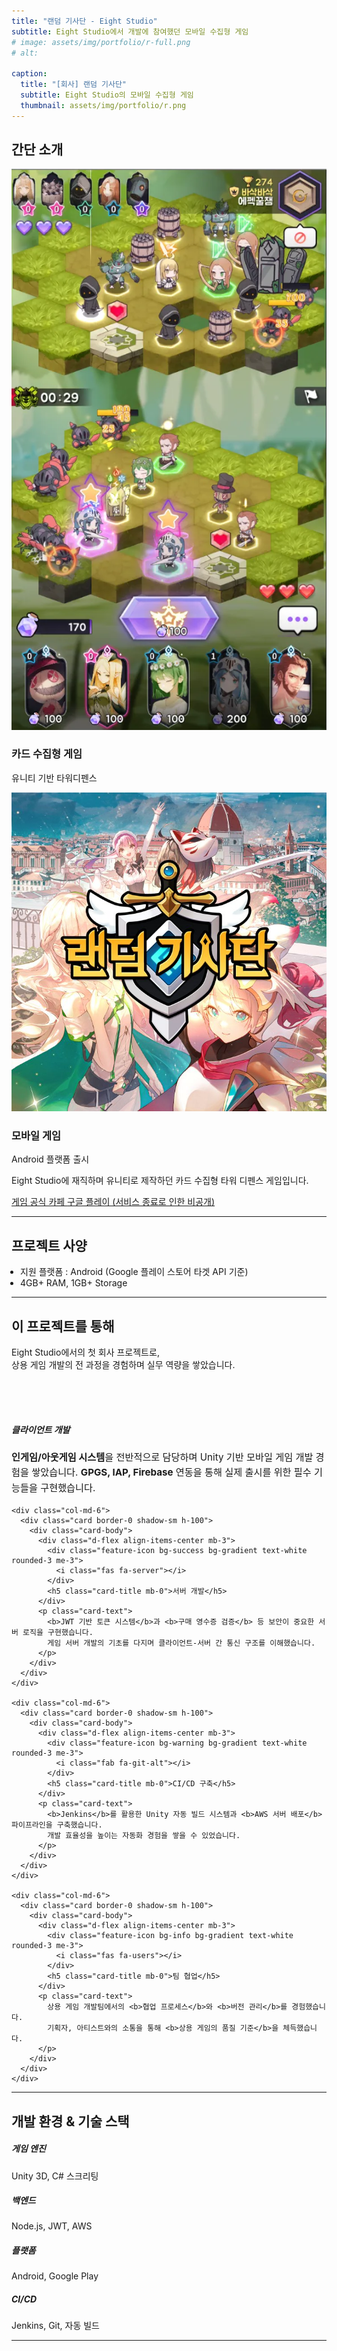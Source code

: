 ```yaml
---
title: "랜덤 기사단 - Eight Studio"
subtitle: Eight Studio에서 개발에 참여했던 모바일 수집형 게임
# image: assets/img/portfolio/r-full.png
# alt: 

caption:
  title: "[회사] 랜덤 기사단"
  subtitle: Eight Studio의 모바일 수집형 게임
  thumbnail: assets/img/portfolio/r.png
---
```


<script src="https://cdn.jsdelivr.net/npm/bootstrap@5.3.0/dist/js/bootstrap.bundle.min.js"></script>
<head>
<link href="https://cdn.jsdelivr.net/npm/bootstrap@5.0.2/dist/css/bootstrap.min.css" rel="stylesheet" integrity="sha384-EVSTQN3/azprG1Anm3QDgpJLIm9Nao0Yz1ztcQTwFspd3yD65VohhpuuCOmLASjC" crossorigin="anonymous">
</head>

## 간단 소개

<div class="row d-flex justify-content-center">
  <div class="col-sm-4">
      <div class="team-member">
      <img class="mx-auto rounded-circle feature-image" src="assets/img/portfolio/r-game.webp" alt="">
      <h3>카드 수집형 게임</h3>
      <p class="text-muted">유니티 기반 타워디펜스</p>
      </div>
  </div>

  <div class="col-sm-4">
      <div class="team-member">
      <img class="mx-auto rounded-circle feature-image" src="assets/img/portfolio/r-full.png" alt="">
      <h3>모바일 게임</h3>
      <p class="text-muted">Android 플랫폼 출시</p>
      </div>
  </div>
</div>

Eight Studio에 재직하며 유니티로 제작하던 카드 수집형 타워 디펜스 게임입니다.

<div class="project-links text-center mb-5">
  <a href="https://cafe.naver.com/eightgames" target="_blank" class="section-subheading btn btn-outline-success m-2">
    <i class="fa-solid fa-mug-saucer"></i> 게임 공식 카페
  </a>
  <a href="https://play.google.com/store/apps/details?id=com.eightstduio.projectrd" target="_blank" class="section-subheading btn btn-outline-dark m-2">
    <i class="fas fa-play"></i> 구글 플레이 (서비스 종료로 인한 비공개)
  </a>
</div>

-----

## 프로젝트 사양

<ul class="text-left mb-1" style="padding-left:1em;">
  <li>
    지원 플랫폼 : Android (Google 플레이 스토어 타겟 API 기준)
  </li>
  <li class="mt-2">
    4GB+ RAM, 1GB+ Storage
  </li>
</ul>

---

## 이 프로젝트를 통해

<div class="experience-section py-4">
  <div class="row">
    <div class="col-12">
      <p class="text-center mb-4">
        Eight Studio에서의 첫 회사 프로젝트로, <br>
        상용 게임 개발의 전 과정을 경험하며 실무 역량을 쌓았습니다.
      </p>
    </div>
  </div>
  
  <div class="row g-4">
    <div class="col-md-6">
      <div class="card border-0 shadow-sm h-100">
        <div class="card-body">
          <div class="d-flex align-items-center mb-3">
            <div class="feature-icon bg-primary bg-gradient text-white rounded-3 me-3">
              <i class="fas fa-gamepad"></i>
            </div>
            <h5 class="card-title mb-0">클라이언트 개발</h5>
          </div>
          <p class="card-text">
            <b>인게임/아웃게임 시스템</b>을 전반적으로 담당하며 Unity 기반 모바일 게임 개발 경험을 쌓았습니다. 
            <b>GPGS, IAP, Firebase</b> 연동을 통해 실제 출시를 위한 필수 기능들을 구현했습니다.
          </p>
        </div>
      </div>
    </div>
    
    <div class="col-md-6">
      <div class="card border-0 shadow-sm h-100">
        <div class="card-body">
          <div class="d-flex align-items-center mb-3">
            <div class="feature-icon bg-success bg-gradient text-white rounded-3 me-3">
              <i class="fas fa-server"></i>
            </div>
            <h5 class="card-title mb-0">서버 개발</h5>
          </div>
          <p class="card-text">
            <b>JWT 기반 토큰 시스템</b>과 <b>구매 영수증 검증</b> 등 보안이 중요한 서버 로직을 구현했습니다. 
            게임 서버 개발의 기초를 다지며 클라이언트-서버 간 통신 구조를 이해했습니다.
          </p>
        </div>
      </div>
    </div>
    
    <div class="col-md-6">
      <div class="card border-0 shadow-sm h-100">
        <div class="card-body">
          <div class="d-flex align-items-center mb-3">
            <div class="feature-icon bg-warning bg-gradient text-white rounded-3 me-3">
              <i class="fab fa-git-alt"></i>
            </div>
            <h5 class="card-title mb-0">CI/CD 구축</h5>
          </div>
          <p class="card-text">
            <b>Jenkins</b>를 활용한 Unity 자동 빌드 시스템과 <b>AWS 서버 배포</b> 파이프라인을 구축했습니다. 
            개발 효율성을 높이는 자동화 경험을 쌓을 수 있었습니다.
          </p>
        </div>
      </div>
    </div>
    
    <div class="col-md-6">
      <div class="card border-0 shadow-sm h-100">
        <div class="card-body">
          <div class="d-flex align-items-center mb-3">
            <div class="feature-icon bg-info bg-gradient text-white rounded-3 me-3">
              <i class="fas fa-users"></i>
            </div>
            <h5 class="card-title mb-0">팀 협업</h5>
          </div>
          <p class="card-text">
            상용 게임 개발팀에서의 <b>협업 프로세스</b>와 <b>버전 관리</b>를 경험했습니다. 
            기획자, 아티스트와의 소통을 통해 <b>상용 게임의 품질 기준</b>을 체득했습니다.
          </p>
        </div>
      </div>
    </div>
  </div>
</div>

<style>
.experience-section .feature-icon {
  width: 50px;
  height: 50px;
  display: flex;
  align-items: center;
  justify-content: center;
  font-size: 1.25rem;
  flex-shrink: 0;
}

.experience-section .card {
  transition: transform 0.2s ease-in-out, box-shadow 0.2s ease-in-out;
}

.experience-section .card:hover {
  transform: translateY(-5px);
  box-shadow: 0 8px 25px rgba(0,0,0,0.1) !important;
}

.experience-section .card-text {
  font-size: 0.95rem;
  line-height: 1.6;
}
</style>

---

## 개발 환경 & 기술 스택

<div class="tech-stack py-4">
  <div class="row text-center">
    <div class="col-md-3 col-sm-6 mb-4">
      <div class="tech-item">
        <i class="fab fa-unity fa-2x mb-2"></i>
        <h5>게임 엔진</h5>
        <p>Unity 3D, C# 스크리팅</p>
      </div>
    </div>
    <div class="col-md-3 col-sm-6 mb-4">
      <div class="tech-item">
        <i class="fas fa-server fa-2x mb-2"></i>
        <h5>백엔드</h5>
        <p>Node.js, JWT, AWS</p>
      </div>
    </div>
    <div class="col-md-3 col-sm-6 mb-4">
      <div class="tech-item">
        <i class="fas fa-mobile-alt fa-2x mb-2"></i>
        <h5>플랫폼</h5>
        <p>Android, Google Play</p>
      </div>
    </div>
    <div class="col-md-3 col-sm-6 mb-4">
      <div class="tech-item">
        <i class="fas fa-tools fa-2x mb-2"></i>
        <h5>CI/CD</h5>
        <p>Jenkins, Git, 자동 빌드</p>
      </div>
    </div>
  </div>
</div>

---